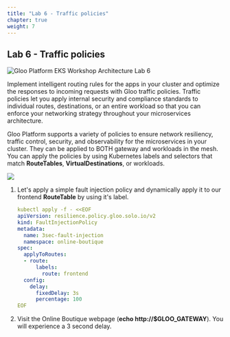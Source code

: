 ```yaml
---
title: "Lab 6 - Traffic policies"
chapter: true
weight: 7
---
```


## Lab 6 - Traffic policies
![Gloo Platform EKS Workshop Architecture Lab 6](/images/gloo-platform-eks-workshop-lab6.png)

Implement intelligent routing rules for the apps in your cluster and optimize the responses to incoming requests with Gloo traffic policies. Traffic policies let you apply internal security and compliance standards to individual routes, destinations, or an entire workload so that you can enforce your networking strategy throughout your microservices architecture.

Gloo Platform supports a variety of policies to ensure network resiliency, traffic control, security, and observability for the microservices in your cluster. They can be applied to BOTH gateway and workloads in the mesh. You can apply the policies by using Kubernetes labels and selectors that match **RouteTables**, **VirtualDestinations**, or workloads.

![](/images/policies.png)

1. Let's apply a simple fault injection policy and dynamically apply it to our frontend **RouteTable** by using it's label.

    ```yaml
    kubectl apply -f - <<EOF
    apiVersion: resilience.policy.gloo.solo.io/v2
    kind: FaultInjectionPolicy
    metadata:
      name: 3sec-fault-injection
      namespace: online-boutique
    spec:
      applyToRoutes:
      - route:
          labels:
            route: frontend
      config:
        delay:
          fixedDelay: 3s
          percentage: 100
    EOF
    ```

2. Visit the Online Boutique webpage (**echo http://$GLOO_GATEWAY**). You will experience a 3 second delay.
